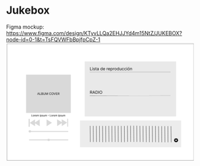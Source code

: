 # Jukebox
Figma mockup: https://www.figma.com/design/KTyvLLQa2EHJJYd4m15NtZ/JUKEBOX?node-id=0-1&t=TsFQVWFbBpjfpCpZ-1
![alt text](image-2.png)
